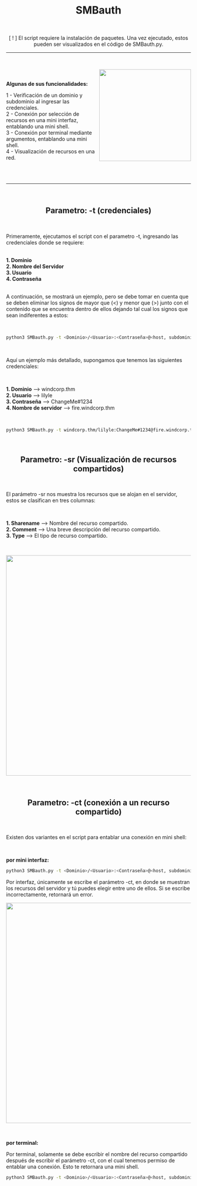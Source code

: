 <h1 align="center"> SMBauth </h1> <br>

<p align="center">[  !  ] El script requiere la instalación de paquetes. Una vez ejecutado, estos pueden ser visualizados en el código de SMBauth.py. </p>

<hr/> <br>

<picture> <img align="right" src="https://i.pinimg.com/originals/6c/2b/b8/6c2bb8b7405d465a581a957944dbb8a3.gif?raw=true" width = 250px> </picture> <br> 

**Algunas de sus funcionalidades:**

1 - Verificación de un dominio y subdominio al ingresar las credenciales. <br>
2 - Conexión por selección de recursos en una mini interfaz, entablando una mini shell. <br>
3 - Conexión por terminal mediante argumentos, entablando una mini shell. <br>
4 - Visualización de recursos en una red. <br> 

<br> <br> <hr/>

<br>

<h2 align="center"> Parametro: -t (credenciales) </h2> <br>

Primeramente, ejecutamos el script con el parametro -t, ingresando las credenciales donde se requiere: <br> <br> 
 
**1. Dominio** <br>
**2. Nombre del Servidor** <br>
**3. Usuario** <br>
**4. Contraseña** <br> <br>

A continuación, se mostrará un ejemplo, pero se debe tomar en cuenta que se deben eliminar los signos de mayor que (<) y menor que (>) junto con el contenido que se encuentra dentro de ellos dejando tal cual los signos que sean indiferentes a estos: 

<br>

```bash
python3 SMBauth.py -t <Dominio>/<Usuario>:<Contraseña>@<host, subdominio o IP>
```

<br>

Aquí un ejemplo más detallado, supongamos que tenemos las siguientes credenciales: 

<br>

**1. Dominio** --> windcorp.thm <br>
**2. Usuario** --> lilyle <br>
**3. Contraseña** --> ChangeMe#1234 <br>
**4. Nombre de servidor** --> fire.windcorp.thm <br>

<br>

```bash
python3 SMBauth.py -t windcorp.thm/lilyle:ChangeMe#1234@fire.windcorp.thm
```

<br>

<h2 align="center"> Parametro: -sr (Visualización de recursos compartidos) </h2> <br>

El parámetro -sr nos muestra los recursos que se alojan en el servidor, estos se clasifican en tres columnas:

<br>

**1. Sharename** --> Nombre del recurso compartido. <br>
**2. Comment** --> Una breve descripción del recurso compartido. <br>
**3. Type** --> El tipo de recurso compartido. <br>

<br>

<p align="center"> <img src="https://github.com/user-attachments/assets/467a780e-50bc-4d8a-9b5d-f2b4903620b1" width = 600px> </p>

<br>

<h2 align="center"> Parametro: -ct (conexión a un recurso compartido) </h2> <br>

Existen dos variantes en el script para entablar una conexión en mini shell:

<br>

**por mini interfaz:**

```bash
python3 SMBauth.py -t <Dominio>/<Usuario>:<Contraseña>@<host, subdominio o IP> -ct
```

Por interfaz, únicamente se escribe el parámetro -ct, en donde se muestran los recursos del servidor y tú puedes elegir entre uno de ellos. Si se escribe incorrectamente, retornará un error.

<p align="center"> <img src="https://github.com/user-attachments/assets/1c16c28d-4431-483e-be63-6f7d02155b57" width = 600px> </p>

<br>

**por terminal:**

Por terminal, solamente se debe escribir el nombre del recurso compartido después de escribir el parámetro -ct, con el cual tenemos permiso de entablar una conexión. Esto te retornara una mini shell.

```bash
python3 SMBauth.py -t <Dominio>/<Usuario>:<Contraseña>@<host, subdominio o IP> -ct <recurso compartido>
```
